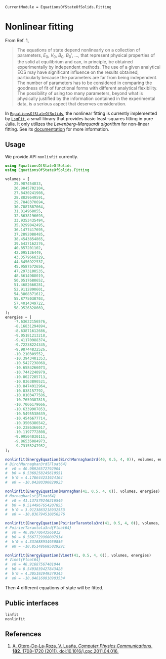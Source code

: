 ```@meta
CurrentModule = EquationsOfStateOfSolids.Fitting
```

# Nonlinear fitting

From Ref. 1,

> The equations of state depend nonlinearly on a collection of parameters,
> $E_0$, $V_0$, $B_0$, $B_0'$, ..., that represent physical properties of the
> solid at equilibrium and can, in principle, be obtained experimentally by
> independent methods. The use of a given analytical EOS may have significant
> influence on the results obtained, particularly because the parameters are far
> from being independent. The number of parameters has to be considered in
> comparing the goodness of fit of functional forms with different analytical
> flexibility. The possibility of using too many parameters, beyond what is
> physically justified by the information contained in the experimental data, is
> a serious aspect that deserves consideration.

In [`EquationsOfStateOfSolids`](https://github.com/MineralsCloud/EquationsOfStateOfSolids.jl),
the nonlinear fitting is currently implemented by
[`LsqFit`](https://github.com/JuliaNLSolvers/LsqFit.jl), a small library that
provides basic least-squares fitting in pure Julia. It only utilizes the
_Levenberg–Marquardt algorithm_ for non-linear fitting. See its
[documentation](https://github.com/JuliaNLSolvers/LsqFit.jl/blob/master/README.md)
for more information.

## Usage

We provide API `nonlinfit` currently.

```julia
using EquationsOfStateOfSolids
using EquationsOfStateOfSolids.Fitting

volumes = [
    25.987454833,
    26.9045702104,
    27.8430241908,
    28.8029649591,
    29.7848370694,
    30.7887887064,
    31.814968055,
    32.8638196693,
    33.9353435494,
    35.0299842495,
    36.1477417695,
    37.2892088485,
    38.4543854865,
    39.6437162376,
    40.857201102,
    42.095136449,
    43.3579668329,
    44.6456922537,
    45.9587572656,
    47.2973100535,
    48.6614988019,
    50.0517680652,
    51.4682660281,
    52.9112890601,
    54.3808371612,
    55.8775030703,
    57.4014349722,
    58.9526328669,
];
energies = [
    -7.63622156576,
    -8.16831294894,
    -8.63871612686,
    -9.05181213218,
    -9.41170988374,
    -9.72238224345,
    -9.98744832526,
    -10.210309552,
    -10.3943401353,
    -10.5427238068,
    -10.6584266073,
    -10.7442240979,
    -10.8027285713,
    -10.8363890521,
    -10.8474912964,
    -10.838157792,
    -10.8103477586,
    -10.7659387815,
    -10.7066179666,
    -10.6339907853,
    -10.5495538639,
    -10.4546677714,
    -10.3506386542,
    -10.2386366017,
    -10.1197772808,
    -9.99504030111,
    -9.86535084973,
    -9.73155247952,
];
```

```julia
nonlinfit(EnergyEquation(BirchMurnaghan3rd(40, 0.5, 4, 0)), volumes, energies)
# BirchMurnaghan3rd{Float64}
#  v0 = 40.98926572792904
#  b0 = 0.5369258245610551
#  b′0 = 4.178644231924164
#  e0 = -10.84280390829923

nonlinfit(EnergyEquation(Murnaghan(41, 0.5, 4, 0)), volumes, energies)
# Murnaghan1st{Float64}
#  v0 = 41.137579246216546
#  b0 = 0.5144967654207855
#  b′0 = 3.9123863218932553
#  e0 = -10.836794510856276

nonlinfit(EnergyEquation(PoirierTarantola3rd(41, 0.5, 4, 0)), volumes, energies)
# PoirierTarantola3rd{Float64}
#  v0 = 40.86770643566912
#  b0 = 0.5667729960007934
#  b′0 = 4.331688934950856
#  e0 = -10.851486685029291

nonlinfit(EnergyEquation(Vinet(41, 0.5, 4, 0)), volumes, energies)
# Vinet{Float64}
#  v0 = 40.91687567401044
#  b0 = 0.5493839427843428
#  b′0 = 4.305192949379345
#  e0 = -10.846160810983534
```

Then 4 different equations of state will be fitted.

## Public interfaces

```@docs
linfit
nonlinfit
```

## References

1. [A. Otero-De-La-Roza, V. Luaña, _Computer Physics Communications_. **182**, 1708–1720 (2011), doi:10.1016/j.cpc.2011.04.016.](https://www.sciencedirect.com/science/article/pii/S0010465511001470)
